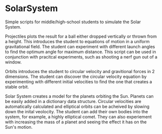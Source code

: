 # SolarSystem
Simple scripts for middle/high-school students to simulate the Solar System.

Projectiles plots the result for a ball either dropped vertically or thrown from a height. This introduces the student to equations of motion in a uniform gravitational field. The student can experiment with different launch angles to find the optimum angle for maximum distance. This script can be used in conjunction with pracitcal experiments, such as shooting a nerf gun out of a window.

Orbits introduces the student to circular velocity and gravitional forces in 2 dimensions. The student can discover the circular velocity equation by experimenting with different initial velocities to find the one that creates a stable orbit.

Solar System creates a model for the planets orbiting the Sun. Planets can be easily added in a dictionary data structure. Circular velocities are automatically calculated and elliptical orbits can be acheived by slowing down the inital veolocity. The student can add their own bodies into the system, for example, a highly elliptical comet. They can also experiement with increasing the mass of a planet and seeing the effect it has on the Sun's motion.
